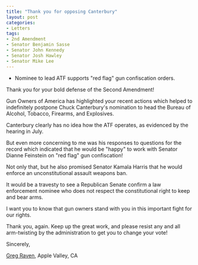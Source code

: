 ```yaml
---
title: "Thank you for opposing Canterbury"
layout: post
categories:
- Letters
tags:
- 2nd Amendment
- Senator Benjamin Sasse
- Senator John Kennedy
- Senator Josh Hawley
- Senator Mike Lee
---
```


- Nominee to lead ATF supports "red flag" gun confiscation orders.

Thank you for your bold defense of the Second Amendment!

Gun Owners of America has highlighted your recent actions which helped to indefinitely postpone Chuck Canterbury's nomination to head the Bureau of Alcohol, Tobacco, Firearms, and Explosives.

Canterbury clearly has no idea how the ATF operates, as evidenced by the hearing in July.

But even more concerning to me was his responses to questions for the record which indicated that he would be "happy" to work with Senator Dianne Feinstein on "red flag" gun confiscation!

Not only that, but he also promised Senator Kamala Harris that he would enforce an unconstitutional assault weapons ban.

It would be a travesty to see a Republican Senate confirm a law enforcement nominee who does not respect the constitutional right to keep and bear arms.

I want you to know that gun owners stand with you in this important fight for our rights.

Thank you, again. Keep up the great work, and please resist any and all arm-twisting by the administration to get you to change your vote!

Sincerely,

[Greg Raven](https://www.gregraven.org/), Apple Valley, CA